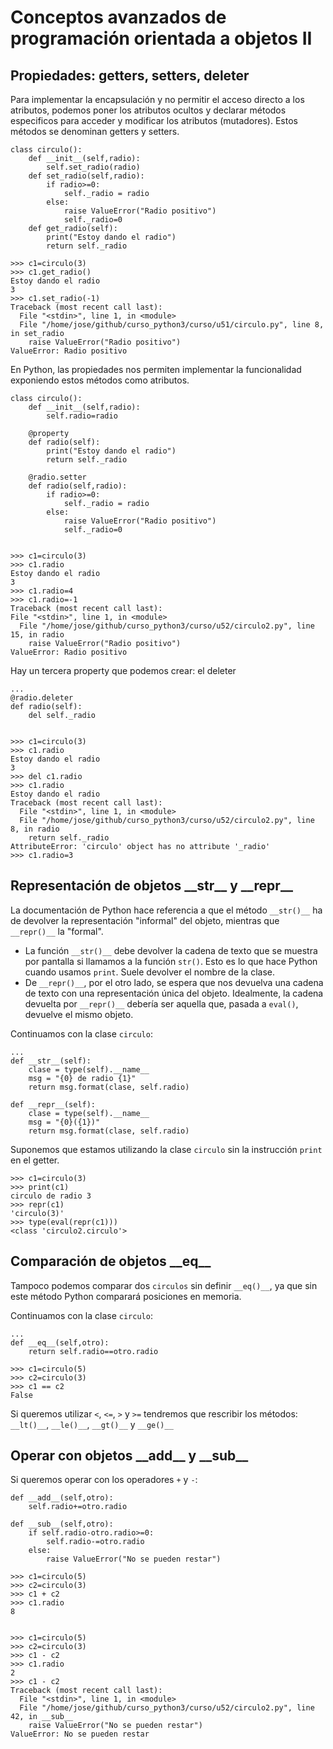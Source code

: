 # Conceptos avanzados de programación orientada a objetos II


## Propiedades: getters, setters, deleter

Para implementar la encapsulación y no permitir el acceso directo a los atributos, podemos poner los atributos ocultos y declarar métodos especificos para acceder y modificar los atributos (mutadores). Estos métodos se denominan getters y setters.

	class circulo():
		def __init__(self,radio):
			self.set_radio(radio)
		def set_radio(self,radio):
			if radio>=0:
				self._radio = radio
			else:
				raise ValueError("Radio positivo")
				self._radio=0
		def get_radio(self):
			print("Estoy dando el radio")
			return self._radio

	>>> c1=circulo(3)
	>>> c1.get_radio()
	Estoy dando el radio
	3
	>>> c1.set_radio(-1)
	Traceback (most recent call last):
	  File "<stdin>", line 1, in <module>
	  File "/home/jose/github/curso_python3/curso/u51/circulo.py", line 8, in set_radio
	    raise ValueError("Radio positivo")
	ValueError: Radio positivo

En Python, las propiedades nos permiten implementar la funcionalidad exponiendo estos métodos como atributos.

	class circulo():
		def __init__(self,radio):
			self.radio=radio
		
		@property
		def radio(self):
			print("Estoy dando el radio")
			return self._radio	

		@radio.setter
		def radio(self,radio):
			if radio>=0:
				self._radio = radio
			else:
				raise ValueError("Radio positivo")
				self._radio=0


	>>> c1=circulo(3)
	>>> c1.radio
	Estoy dando el radio
	3
	>>> c1.radio=4
	>>> c1.radio=-1
	Traceback (most recent call last):
  	File "<stdin>", line 1, in <module>
	  File "/home/jose/github/curso_python3/curso/u52/circulo2.py", line 15, in radio
	    raise ValueError("Radio positivo")
	ValueError: Radio positivo

Hay un tercera property que podemos crear: el deleter

	...
	@radio.deleter
	def radio(self):
		del self._radio


	>>> c1=circulo(3)
	>>> c1.radio
	Estoy dando el radio
	3
	>>> del c1.radio
	>>> c1.radio
	Estoy dando el radio
	Traceback (most recent call last):
	  File "<stdin>", line 1, in <module>
	  File "/home/jose/github/curso_python3/curso/u52/circulo2.py", line 8, in radio
	    return self._radio
	AttributeError: 'circulo' object has no attribute '_radio'
	>>> c1.radio=3

## Representación de objetos \_\_str\_\_ y \_\_repr\_\_

La documentación de Python hace referencia a que el método `__str()__` ha de devolver la representación "informal" del objeto, mientras que `__repr()__` la "formal".

* La función `__str()__` debe devolver la cadena de texto que se muestra por pantalla si llamamos a la función `str()`. Esto es lo que hace Python cuando usamos `print`. Suele devolver el nombre de la clase.
* De `__repr()__`, por el otro lado, se espera que nos devuelva una cadena de texto con una representación única del objeto. Idealmente, la cadena devuelta por `__repr()__` debería ser aquella que, pasada a `eval()`, devuelve el mismo objeto.

Continuamos con la clase `circulo`:

	...
	def __str__(self):
		clase = type(self).__name__
		msg = "{0} de radio {1}"
		return msg.format(clase, self.radio)

	def __repr__(self):
		clase = type(self).__name__
		msg = "{0}({1})"
		return msg.format(clase, self.radio)


Suponemos que estamos utilizando la clase `circulo` sin la instrucción `print` en el getter. 

	>>> c1=circulo(3)
	>>> print(c1)
	circulo de radio 3
	>>> repr(c1)
	'circulo(3)'
	>>> type(eval(repr(c1)))
	<class 'circulo2.circulo'>

## Comparación de objetos \_\_eq\_\_

Tampoco podemos comparar dos `circulos` sin definir `__eq()__`, ya que sin este método Python comparará posiciones en memoria.

Continuamos con la clase `circulo`:
	
	...
	def __eq__(self,otro):
		return self.radio==otro.radio

	>>> c1=circulo(5)
	>>> c2=circulo(3)
	>>> c1 == c2
	False

Si queremos utilizar `<`, `<=`, `>` y `>=` tendremos que rescribir los métodos: `__lt()__`, `__le()__`, `__gt()__` y `__ge()__`

## Operar con objetos \_\_add\_\_ y \_\_sub\_\_

Si queremos operar con los operadores `+` y `-`:

	def __add__(self,otro):
		self.radio+=otro.radio

	def __sub__(self,otro):
		if self.radio-otro.radio>=0:
			self.radio-=otro.radio
		else:
			raise ValueError("No se pueden restar")

	>>> c1=circulo(5)
	>>> c2=circulo(3)
	>>> c1 + c2
	>>> c1.radio
	8	
	

	>>> c1=circulo(5)
	>>> c2=circulo(3)
	>>> c1 - c2
	>>> c1.radio
	2
	>>> c1 - c2
	Traceback (most recent call last):
	  File "<stdin>", line 1, in <module>
	  File "/home/jose/github/curso_python3/curso/u52/circulo2.py", line 42, in __sub__
	    raise ValueError("No se pueden restar")
	ValueError: No se pueden restar

